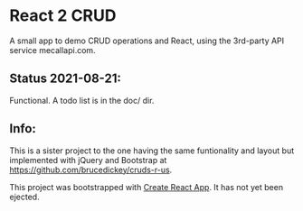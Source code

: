 # React 2 CRUD
A small app to demo CRUD operations and React, using the 3rd-party API service mecallapi.com.

## Status 2021-08-21: 
Functional.
A todo list is in the doc/ dir.

## Info:
This is a sister project to the one having the same funtionality and layout but implemented with 
jQuery and Bootstrap at https://github.com/brucedickey/cruds-r-us.

This project was bootstrapped with [Create React App](https://github.com/facebook/create-react-app).
It has not yet been ejected.
